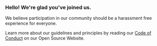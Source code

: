 ### Hello! We're glad you've joined us. 

We believe participation in our community should be a harassment free experience for everyone. 

Learn more about our guidelines and principles by reading our [Code of Conduct](https://docs.newrelic.com/docs/licenses/open-source/code-of-conduct/) on our Open Source Website. 
